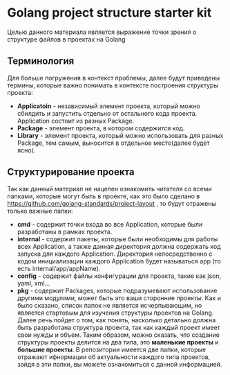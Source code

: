 # Golang project structure starter kit
Целью данного материала является выражение точки зрения о структуре файлов в проектах на Golang

## Терминология
Для больше погружения в контекст проблемы, далее будут приведены термины, которые важно понимать в
контексте построения структуры проекта:
* __Applicatoin__ - независимый элемент проекта, который можно сбилдить и запустить отдельно от остального
кода проекта. Application состоит из разных Package.
* __Package__ - элемент проекта, в котором содержится код.
* __Library__ - элемент проекта, который можно использовать для разных Package, тем самым, выносится в 
отдельное место(далее будет ясно).

## Структурирование проекта
Так как данный материал не нацелен ознакомить читателя со всеми папками, которые могут быть в проекте, 
как это было сделано в https://github.com/golang-standards/project-layout , то будут отражены только
важные папки:
* __cmd__ - содержит точки входа во все Application, которые были разработаны в рамках проекта.
* __internal__ - содержит пакеты, которые были необходимы для работы всех Application, а также 
данная директория должна содержать код запуска для каждого Application. Директория непосредственно
с кодом инициализации каждого Application будет называться app (то есть internal/app/appName).
* __config__ - содержит файлы конфигурации для проекта, такие как json, yaml, xml...
* __pkg__ - содержит Packages, которые подразумевают использование другими модулями, может быть это
ваши сторонние проекты.
Как и было сказано, список папок не является исчерпывающим, но является стартовым для изучения 
структуры проектов на Golang.
Далее речь пойдет о том, как понять, насколько детально должна быть разработана структура проекта,
так как каждый проект имеет свои нужды и объем. Таким образом, можно сказать, что создание структуры
проекты делится на два типа, это __маленькие проекты__ и __большие проекты__. В репозитории
имеется две папки, которые отражают ифнормации об актуальности каждого типа проектов, зайдя в эти
папки, вы можете ознакомиться с данной информацией.


